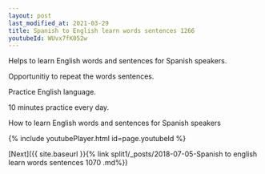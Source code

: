 ```yaml
---
layout: post
last_modified_at: 2021-03-29
title: Spanish to English learn words sentences 1266 
youtubeId: WUvx7fK052w
---
```

 
 
Helps to learn English words and sentences for Spanish speakers.

Opportunitiy to repeat the words sentences. 

Practice English language. 
 
10 minutes practice every day. 
 
How to learn English words and sentences for Spanish speakers 
 
{% include youtubePlayer.html id=page.youtubeId %}
 
 
[Next]({{ site.baseurl }}{% link  split1/_posts/2018-07-05-Spanish to english learn words sentences 1070 .md%})
 
